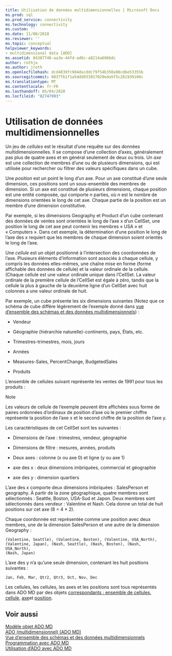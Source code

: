 ```yaml
---
title: Utilisation de données multidimensionnelles | Microsoft Docs
ms.prod: sql
ms.prod_service: connectivity
ms.technology: connectivity
ms.custom: ''
ms.date: 11/08/2018
ms.reviewer: ''
ms.topic: conceptual
helpviewer_keywords:
- multidimensional data [ADO]
ms.assetid: 84387746-aa3e-44fd-ad6c-a8214a6966dc
author: rothja
ms.author: jroth
ms.openlocfilehash: dcd4839fc984dacddc79f54b350a98cdbe53355b
ms.sourcegitcommit: 6037fb1f1a5ddd933017029eda5f5c281939100c
ms.translationtype: MT
ms.contentlocale: fr-FR
ms.lasthandoff: 05/04/2020
ms.locfileid: "82747993"
---
```

# <a name="working-with-multidimensional-data"></a>Utilisation de données multidimensionnelles
Un jeu de *cellules* est le résultat d’une requête sur des données multidimensionnelles. Il se compose d’une collection d’axes, généralement pas plus de quatre axes et en général seulement de deux ou trois. Un *axe* est une collection de membres d’une ou de plusieurs dimensions, qui est utilisée pour rechercher ou filtrer des valeurs spécifiques dans un cube.  
  
 Une *position* est un point le long d’un axe. Pour un axe constitué d’une seule dimension, ces positions sont un sous-ensemble des membres de dimension. Si un axe est constitué de plusieurs dimensions, chaque position est une entité composée, qui comporte *n* parties, où *n* est le nombre de dimensions orientées le long de cet axe. Chaque partie de la position est un membre d’une dimension constitutive.  
  
 Par exemple, si les dimensions Geography et Product d’un cube contenant des données de ventes sont orientées le long de l’axe x d’un CellSet, une position le long de cet axe peut contenir les membres « USA » et « Computers ». Dans cet exemple, la détermination d’une position le long de l’axe des x requiert que les membres de chaque dimension soient orientés le long de l’axe.  
  
 Une *cellule* est un objet positionné à l’intersection des coordonnées de l’axe. Plusieurs éléments d’information sont associés à chaque cellule, y compris les données elles-mêmes, une chaîne mise en forme (forme affichable des données de cellule) et la valeur ordinale de la cellule. (Chaque cellule est une valeur ordinale unique dans l’CellSet. La valeur ordinale de la première cellule de l’CellSet est égale à zéro, tandis que la cellule la plus à gauche de la deuxième ligne d’un CellSet avec huit colonnes a une valeur ordinale de huit.  
  
 Par exemple, un cube présente les six dimensions suivantes (Notez que ce schéma de cube diffère légèrement de l’exemple donné dans [vue d’ensemble des schémas et des données multidimensionnels](../../../ado/guide/multidimensional/overview-of-multidimensional-schemas-and-data.md)) :  
  
-   Vendeur  
  
-   Géographie (hiérarchie naturelle)-continents, pays, États, etc.  
  
-   Trimestres-trimestres, mois, jours  
  
-   Années  
  
-   Measures-Sales, PercentChange, BudgetedSales  
  
-   Produits  
  
 L’ensemble de cellules suivant représente les ventes de 1991 pour tous les produits :  
  
> [!NOTE]
>  Les valeurs de cellule de l’exemple peuvent être affichées sous forme de paires ordonnées d’ordinaux de position d’axe où le premier chiffre représente la position de l’axe x et le second chiffre de la position de l’axe y.  
  
 Les caractéristiques de cet CellSet sont les suivantes :  
  
-   Dimensions de l’axe : trimestres, vendeur, géographie  
  
-   Dimensions de filtre : mesures, années, produits  
  
-   Deux axes : colonne (x ou axe 0) et ligne (y ou axe 1)  
  
-   axe des x : deux dimensions imbriquées, commercial et géographie  
  
-   axe des y : dimension quartiers  
  
 L’axe des x comporte deux dimensions imbriquées : SalesPerson et geography. À partir de la zone géographique, quatre membres sont sélectionnés : Seattle, Boston, USA-Sud et Japon. Deux membres sont sélectionnés dans vendeur : Valentine et Nash. Cela donne un total de huit positions sur cet axe (8 = 4 * 2).  
  
 Chaque coordonnée est représentée comme une position avec deux membres, une de la dimension SalesPerson et une autre de la dimension Geography :  
  
```console
(Valentine, Seattle), (Valentine, Boston), (Valentine, USA_North),  
(Valentine, Japan), (Nash, Seattle), (Nash, Boston), (Nash, USA_North),  
(Nash, Japan)  
```  
  
 L’axe des y n’a qu’une seule dimension, contenant les huit positions suivantes :  
  
```console
Jan, Feb, Mar, Qtr2, Qtr3, Oct, Nov, Dec  
```  
  
 Les cellules, les cellules, les axes et les positions sont tous représentés dans ADO MD par des objets [correspondants : ensemble de cellules,](../../../ado/reference/ado-md-api/cellset-object-ado-md.md) [cellule](../../../ado/reference/ado-md-api/cell-object-ado-md.md), [axe](../../../ado/reference/ado-md-api/axis-object-ado-md.md)et [position](../../../ado/reference/ado-md-api/position-object-ado-md.md).  
  
## <a name="see-also"></a>Voir aussi  
 [Modèle objet ADO MD](../../../ado/reference/ado-md-api/ado-md-object-model.md)   
 [ADO (multidimensionnel) (ADO MD)](../../../ado/guide/multidimensional/ado-multidimensional-ado-md.md)   
 [Vue d’ensemble des schémas et des données multidimensionnels](../../../ado/guide/multidimensional/overview-of-multidimensional-schemas-and-data.md)   
 [Programmation avec ADO MD](../../../ado/guide/multidimensional/programming-with-ado-md.md)   
 [Utilisation d’ADO avec ADO MD](../../../ado/guide/multidimensional/using-ado-with-ado-md.md)
